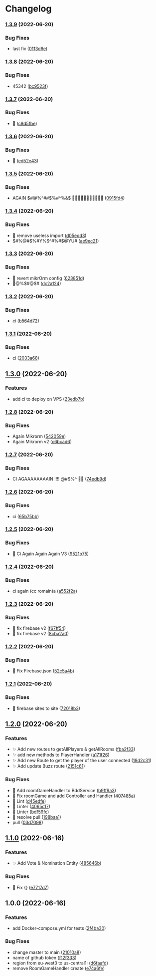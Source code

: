 # Changelog

### [1.3.9](https://www.github.com/SecretHouseGame/secrethouse-backend/compare/v1.3.8...v1.3.9) (2022-06-20)


### Bug Fixes

* last fix ([0113d6e](https://www.github.com/SecretHouseGame/secrethouse-backend/commit/0113d6e9fe25b04690eea07186e2a97a3f5025db))

### [1.3.8](https://www.github.com/SecretHouseGame/secrethouse-backend/compare/v1.3.7...v1.3.8) (2022-06-20)


### Bug Fixes

* 45342 ([bc9523f](https://www.github.com/SecretHouseGame/secrethouse-backend/commit/bc9523f91622560210d7fbdcd4dc92a08406ac05))

### [1.3.7](https://www.github.com/SecretHouseGame/secrethouse-backend/compare/v1.3.6...v1.3.7) (2022-06-20)


### Bug Fixes

* 🚜 ([c8d5fbe](https://www.github.com/SecretHouseGame/secrethouse-backend/commit/c8d5fbe1df00b26dee87d6f3dde835bbf6f8d690))

### [1.3.6](https://www.github.com/SecretHouseGame/secrethouse-backend/compare/v1.3.5...v1.3.6) (2022-06-20)


### Bug Fixes

* 🚜 ([ed52e43](https://www.github.com/SecretHouseGame/secrethouse-backend/commit/ed52e433df55b3c52a62fbf79372189a9ab3f5fb))

### [1.3.5](https://www.github.com/SecretHouseGame/secrethouse-backend/compare/v1.3.4...v1.3.5) (2022-06-20)


### Bug Fixes

* AGAIN $#@%^##$%#^%&$ 😤😤😤😤😤😤😤😤😤😤😤 ([0915fd4](https://www.github.com/SecretHouseGame/secrethouse-backend/commit/0915fd4d3da1d6bec320e764a6fe23afc14ce03d))

### [1.3.4](https://www.github.com/SecretHouseGame/secrethouse-backend/compare/v1.3.3...v1.3.4) (2022-06-20)


### Bug Fixes

* :butterfly: remove useless import ([d05edd3](https://www.github.com/SecretHouseGame/secrethouse-backend/commit/d05edd37768477dd5b764349cbb32e0045482f4f))
* $#%@#$%#Y%$^#%#$@YU# ([ae9ec21](https://www.github.com/SecretHouseGame/secrethouse-backend/commit/ae9ec21c21fff7291c32e7188b19787cd39f8d5e))

### [1.3.3](https://www.github.com/SecretHouseGame/secrethouse-backend/compare/v1.3.2...v1.3.3) (2022-06-20)


### Bug Fixes

* :butterfly: revert mikrOrm config ([623851d](https://www.github.com/SecretHouseGame/secrethouse-backend/commit/623851d835f6bdcc0247ef389a81e5193b4462f3))
* 😤@%$#@$# ([dc2a124](https://www.github.com/SecretHouseGame/secrethouse-backend/commit/dc2a124bc36d51f2539cd9173d941a6ba1d247fe))

### [1.3.2](https://www.github.com/SecretHouseGame/secrethouse-backend/compare/v1.3.1...v1.3.2) (2022-06-20)


### Bug Fixes

* ci ([b564d72](https://www.github.com/SecretHouseGame/secrethouse-backend/commit/b564d72105731dd0316f3f4b672877f3cd0df214))

### [1.3.1](https://www.github.com/SecretHouseGame/secrethouse-backend/compare/v1.3.0...v1.3.1) (2022-06-20)


### Bug Fixes

* ci ([2033a68](https://www.github.com/SecretHouseGame/secrethouse-backend/commit/2033a686073381c4a9d3cf8c279f0e23930059d8))

## [1.3.0](https://www.github.com/SecretHouseGame/secrethouse-backend/compare/v1.2.8...v1.3.0) (2022-06-20)


### Features

* add ci to deploy on VPS ([23edb7b](https://www.github.com/SecretHouseGame/secrethouse-backend/commit/23edb7b004a58170b77e757766863d4da7e29514))

### [1.2.8](https://www.github.com/SecretHouseGame/secrethouse-backend/compare/v1.2.7...v1.2.8) (2022-06-20)


### Bug Fixes

* Again Mikrorm ([542059e](https://www.github.com/SecretHouseGame/secrethouse-backend/commit/542059eeeaa01d63546da2a1e7902e700e9c7ead))
* Again Mikrorm v2 ([c6bcad6](https://www.github.com/SecretHouseGame/secrethouse-backend/commit/c6bcad6ec9843be44b81236a0bbf4788b4fa546a))

### [1.2.7](https://www.github.com/SecretHouseGame/secrethouse-backend/compare/v1.2.6...v1.2.7) (2022-06-20)


### Bug Fixes

* CI AGAAAAAAAAIN !!!! @#$%^ 🤯👿 ([74edb9d](https://www.github.com/SecretHouseGame/secrethouse-backend/commit/74edb9d64fe36e295baea2a3241a2241e345945a))

### [1.2.6](https://www.github.com/SecretHouseGame/secrethouse-backend/compare/v1.2.5...v1.2.6) (2022-06-20)


### Bug Fixes

* ci ([65b75bb](https://www.github.com/SecretHouseGame/secrethouse-backend/commit/65b75bb93c2b03cea0b7d6b9c9ad0d2c9a13e5ca))

### [1.2.5](https://www.github.com/SecretHouseGame/secrethouse-backend/compare/v1.2.4...v1.2.5) (2022-06-20)


### Bug Fixes

* :butterfly: Ci Again Again Again V3 ([9521b75](https://www.github.com/SecretHouseGame/secrethouse-backend/commit/9521b75b1faa912cf76618520278f9a267de2094))

### [1.2.4](https://www.github.com/SecretHouseGame/secrethouse-backend/compare/v1.2.3...v1.2.4) (2022-06-20)


### Bug Fixes

* ci again (cc romain)a ([a552f2a](https://www.github.com/SecretHouseGame/secrethouse-backend/commit/a552f2a9937005f4f03a5c66b98f99680e776445))

### [1.2.3](https://www.github.com/SecretHouseGame/secrethouse-backend/compare/v1.2.2...v1.2.3) (2022-06-20)


### Bug Fixes

* :butterfly: fix firebase v2 ([f67ff54](https://www.github.com/SecretHouseGame/secrethouse-backend/commit/f67ff54f859b671b645793c6cdf6f9df35144458))
* :butterfly: fix firebase v2 ([8cba2a0](https://www.github.com/SecretHouseGame/secrethouse-backend/commit/8cba2a0b26bd2d2ad5807037edd8f74cef8aca29))

### [1.2.2](https://www.github.com/SecretHouseGame/secrethouse-backend/compare/v1.2.1...v1.2.2) (2022-06-20)


### Bug Fixes

* :butterfly: Fix Firebase.json ([52c5a4b](https://www.github.com/SecretHouseGame/secrethouse-backend/commit/52c5a4b8bff2510d540bed510b6602551688ac64))

### [1.2.1](https://www.github.com/SecretHouseGame/secrethouse-backend/compare/v1.2.0...v1.2.1) (2022-06-20)


### Bug Fixes

* :butterfly: firebase sites to site ([72018b3](https://www.github.com/SecretHouseGame/secrethouse-backend/commit/72018b376edaa75b12e0872b39a8b8a1efd0287a))

## [1.2.0](https://www.github.com/SecretHouseGame/secrethouse-backend/compare/v1.1.0...v1.2.0) (2022-06-20)


### Features

* :sparkles:  Add new routes to getAllPlayers & getAllRooms ([fba2f33](https://www.github.com/SecretHouseGame/secrethouse-backend/commit/fba2f331fe6cd6298e93a2ef0971caac6ec0b63d))
* :sparkles: add new methods to PlayerHandler ([a171f26](https://www.github.com/SecretHouseGame/secrethouse-backend/commit/a171f2671165945fd66a1457057db60705f5e1be))
* :sparkles: Add new Route to get the player of the user connected ([18d2c31](https://www.github.com/SecretHouseGame/secrethouse-backend/commit/18d2c313da1a362ff4e88d679d6f920fe416e8d3))
* :sparkles: Add update Buzz route ([2151c61](https://www.github.com/SecretHouseGame/secrethouse-backend/commit/2151c616c80921ea9b4a4cfdedd01eca2d48fbbc))


### Bug Fixes

* :butterfly: Add roomGameHandler to BddService ([b9ff9a3](https://www.github.com/SecretHouseGame/secrethouse-backend/commit/b9ff9a37f1209b75af8bb7a8ff8e45ca1949ab1c))
* :butterfly: Fix roomGame and add Controller and Handler ([407485a](https://www.github.com/SecretHouseGame/secrethouse-backend/commit/407485a2dc39b761eeab5362234a58ada03ba1e1))
* :butterfly: Lint ([d45edfe](https://www.github.com/SecretHouseGame/secrethouse-backend/commit/d45edfea853c239b467a8d9c2eb05a1b051555c5))
* :butterfly: Linter ([4065c17](https://www.github.com/SecretHouseGame/secrethouse-backend/commit/4065c17f21763d3c3f51e6ff6eadb67e67627faa))
* :butterfly: Linter ([bdf59fc](https://www.github.com/SecretHouseGame/secrethouse-backend/commit/bdf59fc164cc0bf411c22f8918a377de8fb29668))
* :butterfly: resolve pull ([198baa1](https://www.github.com/SecretHouseGame/secrethouse-backend/commit/198baa1648dda900e46ad3aecd88510ef76b0494))
* pull ([03d7098](https://www.github.com/SecretHouseGame/secrethouse-backend/commit/03d7098339ec7ed4c49c6fabae51029960d69b8c))

## [1.1.0](https://www.github.com/SecretHouseGame/secrethouse-backend/compare/v1.0.0...v1.1.0) (2022-06-16)


### Features

* :sparkles: Add Vote & Nomination Entity ([485646b](https://www.github.com/SecretHouseGame/secrethouse-backend/commit/485646b562bdc27b8e8aedf74ce601a91c32b715))


### Bug Fixes

* :butterfly: Fix {} ([e7717d7](https://www.github.com/SecretHouseGame/secrethouse-backend/commit/e7717d7e4e18b9ec19d44f4fd6f4846669cfe51b))

## 1.0.0 (2022-06-16)


### Features

* add Docker-compose.yml for tests ([2f4ba30](https://www.github.com/SecretHouseGame/secrethouse-backend/commit/2f4ba30b5f61b9eae3c9b1a1b28701d6efd4090a))


### Bug Fixes

* change master to main ([21010a8](https://www.github.com/SecretHouseGame/secrethouse-backend/commit/21010a8d2da6de8e5bd3f2afb26aac7b5cf52803))
* name of github token ([f12f333](https://www.github.com/SecretHouseGame/secrethouse-backend/commit/f12f3338e229a42ae1c38a83de651b40eba03bcd))
* region from eu-west3 to us-central1: ([d6faafd](https://www.github.com/SecretHouseGame/secrethouse-backend/commit/d6faafd319d85dda4f06b7df2745f0a1ad068958))
* remove RoomGameHandler create ([e74a6fe](https://www.github.com/SecretHouseGame/secrethouse-backend/commit/e74a6fe40ec7e641091ea819a62fc09cdd3ecd4a))
